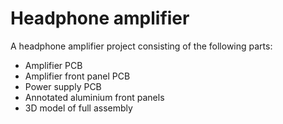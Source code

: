 # Headphone amplifier

A headphone amplifier project consisting of the following parts:

* Amplifier PCB
* Amplifier front panel PCB
* Power supply PCB
* Annotated aluminium front panels
* 3D model of full assembly
